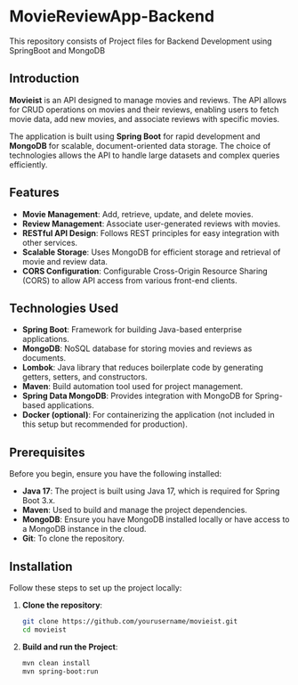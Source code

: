 # MovieReviewApp-Backend
This repository consists of Project files for Backend Development using SpringBoot and MongoDB
## Introduction

**Movieist** is an API designed to manage movies and reviews. The API allows for CRUD operations on movies and their reviews, enabling users to fetch movie data, add new movies, and associate reviews with specific movies.

The application is built using **Spring Boot** for rapid development and **MongoDB** for scalable, document-oriented data storage. The choice of technologies allows the API to handle large datasets and complex queries efficiently.

## Features

- **Movie Management**: Add, retrieve, update, and delete movies.
- **Review Management**: Associate user-generated reviews with movies.
- **RESTful API Design**: Follows REST principles for easy integration with other services.
- **Scalable Storage**: Uses MongoDB for efficient storage and retrieval of movie and review data.
- **CORS Configuration**: Configurable Cross-Origin Resource Sharing (CORS) to allow API access from various front-end clients.

## Technologies Used

- **Spring Boot**: Framework for building Java-based enterprise applications.
- **MongoDB**: NoSQL database for storing movies and reviews as documents.
- **Lombok**: Java library that reduces boilerplate code by generating getters, setters, and constructors.
- **Maven**: Build automation tool used for project management.
- **Spring Data MongoDB**: Provides integration with MongoDB for Spring-based applications.
- **Docker (optional)**: For containerizing the application (not included in this setup but recommended for production).

## Prerequisites

Before you begin, ensure you have the following installed:

- **Java 17**: The project is built using Java 17, which is required for Spring Boot 3.x.
- **Maven**: Used to build and manage the project dependencies.
- **MongoDB**: Ensure you have MongoDB installed locally or have access to a MongoDB instance in the cloud.
- **Git**: To clone the repository.

## Installation

Follow these steps to set up the project locally:

1. **Clone the repository**:
   ```bash
   git clone https://github.com/yourusername/movieist.git
   cd movieist
2. **Build and run the Project**:
   ```bash
   mvn clean install
   mvn spring-boot:run

